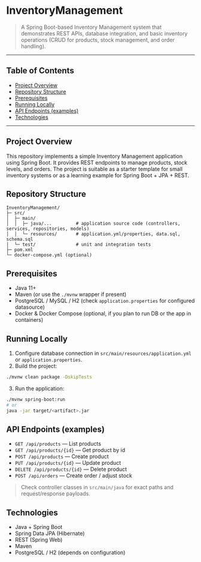 # InventoryManagement

> A Spring Boot-based Inventory Management system that demonstrates REST APIs, database integration, and basic inventory operations (CRUD for products, stock management, and order handling).

---

## Table of Contents

- [Project Overview](#project-overview)
- [Repository Structure](#repository-structure)
- [Prerequisites](#prerequisites)
- [Running Locally](#running-locally)
- [API Endpoints (examples)](#api-endpoints-examples)
- [Technologies](#technologies)

---

## Project Overview

This repository implements a simple Inventory Management application using Spring Boot. It provides REST endpoints to manage products, stock levels, and orders. The project is suitable as a starter template for small inventory systems or as a learning example for Spring Boot + JPA + REST.

## Repository Structure

```
InventoryManagement/
├─ src/
│  ├─ main/
│  │  ├─ java/...         # application source code (controllers, services, repositories, models)
│  │  └─ resources/       # application.yml/properties, data.sql, schema.sql
│  └─ test/               # unit and integration tests
├─ pom.xml
└─ docker-compose.yml (optional)
```

## Prerequisites

- Java 11+
- Maven (or use the `./mvnw` wrapper if present)
- PostgreSQL / MySQL / H2 (check `application.properties` for configured datasource)
- Docker & Docker Compose (optional, if you plan to run DB or the app in containers)

## Running Locally

1. Configure database connection in `src/main/resources/application.yml` or `application.properties`.
2. Build the project:
```bash
./mvnw clean package -DskipTests
```
3. Run the application:
```bash
./mvnw spring-boot:run
# or
java -jar target/<artifact>.jar
```

## API Endpoints (examples)

- `GET /api/products` — List products
- `GET /api/products/{id}` — Get product by id
- `POST /api/products` — Create product
- `PUT /api/products/{id}` — Update product
- `DELETE /api/products/{id}` — Delete product
- `POST /api/orders` — Create order / adjust stock

> Check controller classes in `src/main/java` for exact paths and request/response payloads.

## Technologies

- Java + Spring Boot
- Spring Data JPA (Hibernate)
- REST (Spring Web)
- Maven
- PostgreSQL / H2 (depends on configuration)
